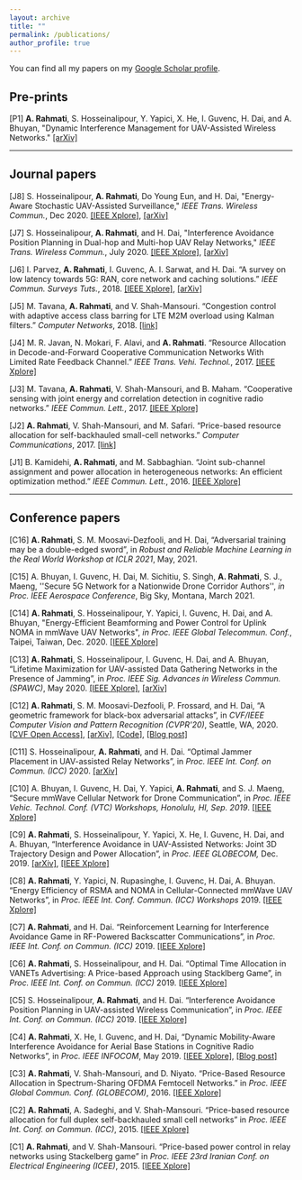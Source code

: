 ```yaml
---
layout: archive
title: ""
permalink: /publications/
author_profile: true
---
```


You can find all my papers on my [Google Scholar profile](https://scholar.google.com/citations?user=YMeLTBsAAAAJ&hl=en).




## <a name="preprints"></a> Pre-prints


[P1] **A. Rahmati**, S. Hosseinalipour, Y. Yapici, X. He, I. Guvenc, H. Dai, and A. Bhuyan, "Dynamic Interference Management for UAV-Assisted Wireless Networks." [[arXiv]](https://arxiv.org/abs/1909.12777)








---


## <a name="journal"></a>Journal papers


[J8] S. Hosseinalipour, **A. Rahmati**, Do Young Eun, and H. Dai, "Energy-Aware Stochastic UAV-Assisted Surveillance,"  *IEEE Trans. Wireless Commun.*, Dec 2020. [[IEEE Xplore]](https://ieeexplore.ieee.org/document/9301243), [[arXiv]](https://arxiv.org/abs/2004.06011)


[J7] S. Hosseinalipour, **A. Rahmati**, and H. Dai, "Interference Avoidance Position Planning in Dual-hop and Multi-hop UAV Relay Networks,"  *IEEE Trans. Wireless Commun.*, July 2020. [[IEEE Xplore]](https://ieeexplore.ieee.org/document/9140376), [[arXiv]](https://arxiv.org/abs/1907.01930)

[J6] I. Parvez, **A. Rahmati**, I. Guvenc, A. I. Sarwat, and H. Dai.  “A survey on low latency towards 5G: RAN, core network and caching solutions.” *IEEE Commun. Surveys Tuts.*, 2018. [[IEEE Xplore]](https://ieeexplore.ieee.org/document/8367785), [[arXiv]](https://arxiv.org/abs/1708.02562)

[J5] M. Tavana, **A. Rahmati**, and V. Shah-Mansouri.  “Congestion control with adaptive access class barring for LTE M2M overload using Kalman filters.” *Computer Networks*, 2018. [[link]](https://www.sciencedirect.com/science/article/abs/pii/S1389128618300537) 




[J4] M. R. Javan, N. Mokari, F. Alavi, and **A. Rahmati**. “Resource Allocation in Decode-and-Forward Cooperative Communication Networks With Limited Rate Feedback Channel.” *IEEE Trans. Vehi. Technol.*, 2017. [[IEEE Xplore]](https://ieeexplore.ieee.org/abstract/document/7446365)

[J3] M. Tavana, **A. Rahmati**,  V. Shah-Mansouri,  and B. Maham.  “Cooperative sensing with joint energy and correlation detection in cognitive radio networks.” *IEEE Commun. Lett.*, 2017. [[IEEE Xplore]](https://ieeexplore.ieee.org/abstract/document/7577787)

[J2] **A. Rahmati**, V. Shah-Mansouri, and M. Safari.  “Price-based resource allocation for self-backhauled small-cell networks.” *Computer Communications*, 2017. [[link]](https://www.sciencedirect.com/science/article/pii/S014036641630202X)


[J1] B. Kamidehi, **A. Rahmati**, and M. Sabbaghian. “Joint sub-channel assignment and power allocation in
heterogeneous networks: An efficient optimization method.” *IEEE Commun. Lett.*, 2016. [[IEEE Xplore]](https://ieeexplore.ieee.org/abstract/document/7529170)


---    

## <a name="conf"></a> Conference papers

[C16] **A. Rahmati**, S. M. Moosavi-Dezfooli,  and H. Dai, “Adversarial training may be  a double-edged sword”, in *Robust and Reliable Machine Learning in the Real World Workshop at ICLR 2021*, May, 2021.


[C15]   A. Bhuyan, I. Guvenc, H. Dai, M. Sichitiu, S. Singh, **A. Rahmati**, S. J., Maeng,  ''Secure 5G Network for a Nationwide Drone Corridor
Authors'',  *in Proc. IEEE Aerospace Conference*,  Big Sky, Montana, March 2021.


[C14] **A. Rahmati**,  S. Hosseinalipour, Y. Yapici, I. Guvenc, H. Dai, and A. Bhuyan, "Energy-Efficient Beamforming and Power Control for Uplink NOMA in mmWave UAV Networks", *in Proc. IEEE Global Telecommun. Conf.*, Taipei, Taiwan, Dec. 2020. [[IEEE Xplore]](https://ieeexplore.ieee.org/abstract/document/9348114)


[C13] **A. Rahmati**, S. Hosseinalipour, I. Guvenc, H. Dai, and A. Bhuyan, “Lifetime Maximization for UAV-assisted Data Gathering Networks in the Presence of Jamming”, in *Proc. IEEE Sig. Advances in Wireless Commun. (SPAWC)*, May 2020. [[IEEE Xplore]](https://ieeexplore.ieee.org/document/9154318), [[arXiv]](https://arxiv.org/abs/2005.04585)

[C12] **A. Rahmati**, S. M. Moosavi-Dezfooli, P. Frossard, and H. Dai, “A geometric framework for black-box adversarial attacks”, in *CVF/IEEE Computer Vision and Pattern Recognition (CVPR'20)*, Seattle, WA, 2020. [[CVF Open Access]](http://openaccess.thecvf.com/content_CVPR_2020/html/Rahmati_GeoDA_A_Geometric_Framework_for_Black-Box_Adversarial_Attacks_CVPR_2020_paper.html), [[arXiv]](http://arxiv.org/abs/2003.06468), [[Code]](https://github.com/thisisalirah/GeoDA), [[Blog post]](https://thisisalirah.github.io/portfolio/portfolio-1/)

[C11] S.  Hosseinalipour, **A.  Rahmati**,  and  H.  Dai.   “Optimal Jammer Placement in UAV-assisted Relay Networks”, in *Proc. IEEE Int. Conf. on Commun. (ICC)* 2020. [[arXiv]](https://arxiv.org/abs/2002.10020)


[C10] A. Bhuyan, I. Guvenc, H. Dai, Y. Yapici, **A. Rahmati**, and S. J. Maeng, “Secure mmWave Cellular Network for Drone Communication”, in *Proc. IEEE Vehic. Technol. Conf. (VTC) Workshops, Honolulu, HI, Sep.  2019*. [[IEEE Xplore]](https://ieeexplore.ieee.org/abstract/document/8891595)


[C9] **A. Rahmati**, S. Hosseinalipour, Y. Yapici, X. He, I. Guvenc, H. Dai, and A. Bhuyan, “Interference Avoidance  in  UAV-Assisted  Networks:   Joint  3D  Trajectory  Design  and  Power  Allocation”, in *Proc.  IEEE GLOBECOM,* Dec.  2019. [[arXiv]](https://arxiv.org/abs/1904.07781), [[IEEE Xplore]](https://ieeexplore.ieee.org/document/9013532)


[C8] **A. Rahmati**, Y. Yapici, N. Rupasinghe, I. Guvenc, H. Dai, A. Bhuyan.  “Energy Efficiency of RSMA and NOMA in Cellular-Connected mmWave UAV Networks”, in *Proc. IEEE Int. Conf. Commun. (ICC) Workshops* 2019. [[IEEE Xplore]](https://ieeexplore.ieee.org/document/8756699)


[C7] **A. Rahmati**, and H. Dai. “Reinforcement Learning for Interference Avoidance Game in RF-Powered Backscatter Communications”, in *Proc. IEEE Int. Conf. on Commun. (ICC)* 2019. [[IEEE Xplore]](https://ieeexplore.ieee.org/document/8761145)



[C6] **A. Rahmati**, S. Hosseinalipour, and H. Dai.  “Optimal Time Allocation in VANETs Advertising:  A Price-based Approach using Stacklberg Game”, in *Proc. IEEE Int. Conf. on Commun. (ICC)* 2019. [[IEEE Xplore]](https://ieeexplore.ieee.org/document/8761768)  



[C5] S.  Hosseinalipour, **A.  Rahmati**,  and  H.  Dai.   “Interference  Avoidance  Position  Planning  in  UAV-assisted Wireless Communication”, in *Proc. IEEE Int. Conf. on Commun. (ICC)* 2019. [[IEEE Xplore]](https://ieeexplore.ieee.org/abstract/document/8761202)

[C4] **A. Rahmati**, X. He, I. Guvenc, and H. Dai, “Dynamic Mobility-Aware Interference Avoidance for Aerial Base Stations in Cognitive Radio Networks”, in *Proc.  IEEE INFOCOM*, May 2019. [[IEEE Xplore]](https://ieeexplore.ieee.org/abstract/document/8737472),  [[Blog post]](https://thisisalirah.github.io/portfolio/portfolio-2/)







[C3] **A.  Rahmati**,  V.  Shah-Mansouri,  and  D.  Niyato.   “Price-Based  Resource  Allocation  in  Spectrum-Sharing OFDMA Femtocell Networks.” in *Proc. IEEE Global Commun. Conf. (GLOBECOM)*, 2016. [[IEEE Xplore]](https://ieeexplore.ieee.org/abstract/document/7842166)


[C2] **A.  Rahmati**,  A.  Sadeghi,  and  V.  Shah-Mansouri.   “Price-based  resource  allocation  for  full  duplex  self-backhauled small cell networks” in *Proc. IEEE Int. Conf. on Commun. (ICC)*, 2015. [[IEEE Xplore]](https://ieeexplore.ieee.org/abstract/document/7249232)


[C1] **A. Rahmati**, and V. Shah-Mansouri.  “Price-based power control in relay networks using Stackelberg game” in *Proc. IEEE 23rd Iranian Conf. on Electrical Engineering (ICEE)*, 2015. [[IEEE Xplore]](https://ieeexplore.ieee.org/abstract/document/7146221)

